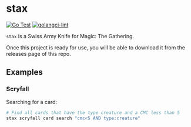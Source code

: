 # stax

[![Go Test](https://github.com/SethCurry/stax/actions/workflows/go-test.yml/badge.svg?branch=main)](https://github.com/SethCurry/stax/actions/workflows/go-test.yml)
[![golangci-lint](https://github.com/SethCurry/stax/actions/workflows/lint.yml/badge.svg?branch=main)](https://github.com/SethCurry/stax/actions/workflows/lint.yml)

`stax` is a Swiss Army Knife for Magic: The Gathering.

Once this project is ready for use, you will be able to download
it from the releases page of this repo.

## Examples

### Scryfall

Searching for a card:

```bash
# Find all cards that have the type creature and a CMC less than 5
stax scryfall card search "cmc<5 AND type:creature"
```
